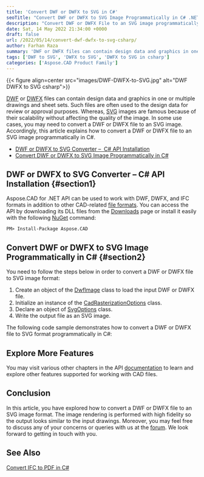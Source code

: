 ```yaml
---
title: 'Convert DWF or DWFX to SVG in C#'
seoTitle: "Convert DWF or DWFX to SVG Image Programmatically in C# .NET"
description: "Convert DWF or DWFX File to an SVG image programmatically in C#. Export DWF files to vector image format in .NET or .NET Core based applications."
date: Sat, 14 May 2022 21:34:00 +0000
draft: false
url: /2022/05/14/convert-dwf-dwfx-to-svg-csharp/
author: Farhan Raza
summary: 'DWF or DWFX files can contain design data and graphics in one or multiple drawings and sheet sets. Such files are often used to the design data for review or approval purposes. Whereas, SVG images are famous because of their scalability without affecting the quality of the image. In some use cases, you may need to convert a DWF or DWFX file to an SVG image. Accordingly, this article explains how to **convert a DWF or DWFX file to an SVG image programmatically in C#.**'
tags: ['DWF to SVG', 'DWFX to SVG', 'DWFX to SVG in csharp']
categories: ['Aspose.CAD Product Family']
---
```




{{< figure align=center src="images/DWF-DWFX-to-SVG.jpg" alt="DWF DWFX to SVG csharp">}}


[DWF][1] or [DWFX][2] files can contain design data and graphics in one or multiple drawings and sheet sets. Such files are often used to the design data for review or approval purposes. Whereas, [SVG][3] images are famous because of their scalability without affecting the quality of the image. In some use cases, you may need to convert a DWF or DWFX file to an SVG image. Accordingly, this article explains how to convert a DWF or DWFX file to an SVG image programmatically in C#.

*   [DWF or DWFX to SVG Converter –  C# API Installation][4]
*   [Convert DWF or DWFX to SVG Image Programmatically in C#][5]

## DWF or DWFX to SVG Converter – C# API Installation {#section1}

Aspose.CAD for .NET API can be used to work with DWF, DWFX, and IFC formats in addition to other CAD-related [file formats][6]. You can access the API by downloading its DLL files from the [Downloads][7] page or install it easily with the following [NuGet][8] command:

```
PM> Install-Package Aspose.CAD
```

## Convert DWF or DWFX to SVG Image Programmatically in C# {#section2}

You need to follow the steps below in order to convert a DWF or DWFX file to SVG image format:

1.  Create an object of the [DwfImage][9] class to load the input DWF or DWFX file.
2.  Initialize an instance of the [CadRasterizationOptions][10] class.
3.  Declare an object of [SvgOptions][11] class.
4.  Write the output file as an SVG image.

The following code sample demonstrates how to convert a DWF or DWFX file to SVG format programmatically in C#:



## Explore More Features

You may visit various other chapters in the API [documentation][12] to learn and explore other features supported for working with CAD files.

## Conclusion

In this article, you have explored how to convert a DWF or DWFX file to an SVG image format. The image rendering is performed with high fidelity so the output looks similar to the input drawings. Moreover, you may feel free to discuss any of your concerns or queries with us at the [forum][13]. We look forward to getting in touch with you.

## See Also

[Convert IFC to PDF in C#][14]




[1]: https://docs.fileformat.com/cad/dwf/
[2]: https://docs.fileformat.com/cad/dwfx/
[3]: https://docs.fileformat.com/page-description-language/svg/
[4]: #section1
[5]: #section2
[6]: https://docs.aspose.com/cad/net/supported-file-formats/
[7]: https://downloads.aspose.com/cad/net
[8]: https://www.nuget.org/packages/Aspose.CAD/
[9]: https://apireference.aspose.com/cad/net/aspose.cad.fileformats.dwf/dwfimage
[10]: https://apireference.aspose.com/cad/net/aspose.cad.imageoptions/cadrasterizationoptions
[11]: https://apireference.aspose.com/cad/net/aspose.cad.imageoptions/svgoptions
[12]: https://docs.aspose.com/cad/net/
[13]: https://forum.aspose.com/c/cad
[14]: https://blog.aspose.com/2022/04/14/convert-ifc-to-pdf-csharp/




